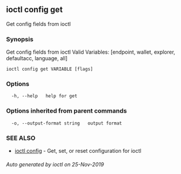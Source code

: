 ## ioctl config get

Get config fields from ioctl

### Synopsis

Get config fields from ioctl
Valid Variables: [endpoint, wallet, explorer, defaultacc, language, all]

```
ioctl config get VARIABLE [flags]
```

### Options

```
  -h, --help   help for get
```

### Options inherited from parent commands

```
  -o, --output-format string   output format
```

### SEE ALSO

* [ioctl config](ioctl_config.md)	 - Get, set, or reset configuration for ioctl

###### Auto generated by ioctl on 25-Nov-2019
